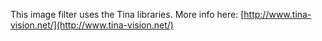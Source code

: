 This image filter uses the Tina libraries.
More info here: [http://www.tina-vision.net/](http://www.tina-vision.net/)